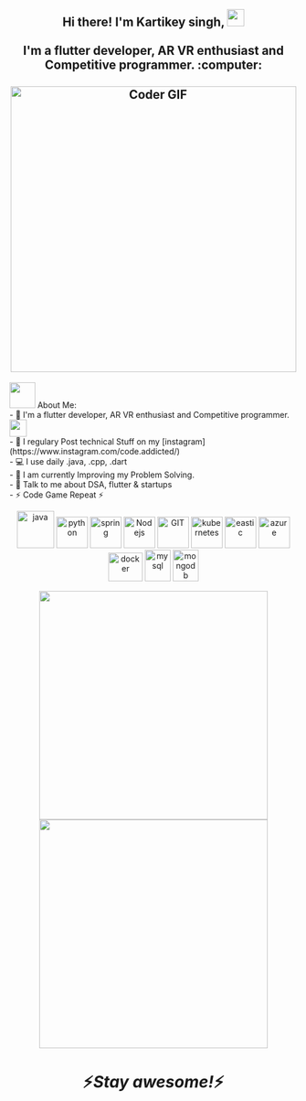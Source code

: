 <h2 align="center">
 <abc>
  <br>Hi there! I'm Kartikey singh, <img src="https://user-images.githubusercontent.com/42378118/110234147-e3259600-7f4e-11eb-95be-0c4047144dea.gif" width="30"><br>
  <br>  I'm a flutter developer, AR VR enthusiast and Competitive programmer. :computer:<br>  
  <br>
    <img src="https://media.giphy.com/media/SWoSkN6DxTszqIKEqv/giphy.gif" alt="Coder GIF" width="500">
 </abc> 
</h2>
 <img src="https://github.com/TheDudeThatCode/TheDudeThatCode/blob/master/Assets/Developer.gif" width="45px"> About Me: <br>
- 🏦 I'm a flutter developer, AR VR enthusiast and Competitive programmer. 
      <img src="https://media.giphy.com/media/WUlplcMpOCEmTGBtBW/giphy.gif" width="30"> <br>
- 📝 I regulary Post technical Stuff on my [instagram](https://www.instagram.com/code.addicted/) <br>
- 💻 I use daily .java, .cpp, .dart <br>
- 📖 I am currently Improving my Problem Solving. <br>
- 💬 Talk to me about DSA, flutter & startups <br>
- ⚡ Code Game Repeat ⚡<br>

<p align="center">
      <img src="https://www.vectorlogo.zone/logos/java/java-icon.svg" alt="java" width="65" height="65"/> 
      <img src="https://www.vectorlogo.zone/logos/python/python-icon.svg" alt="python" width="55" height="55"/>
      <img src="https://www.vectorlogo.zone/logos/springio/springio-icon.svg" alt="spring" width="55" height="55"/>
      <img src="https://www.vectorlogo.zone/logos/nodejs/nodejs-icon.svg" alt="Nodejs" width="55" height="55"/>
      <img src="https://www.vectorlogo.zone/logos/git-scm/git-scm-icon.svg" alt="GIT" width="55" height="55"/> 
      <img src="https://www.vectorlogo.zone/logos/kubernetes/kubernetes-icon.svg" alt="kubernetes" width="55" height="55"/>
      <img src="https://www.vectorlogo.zone/logos/elastic/elastic-icon.svg" alt="eastic" width="55" height="55"/>
      <img src="https://www.vectorlogo.zone/logos/microsoft_azure/microsoft_azure-icon.svg" alt="azure" width="55" height="55"/>
      <img src="https://www.vectorlogo.zone/logos/docker/docker-official.svg" alt="docker" width="60" height="50"/>
      <img src="https://www.vectorlogo.zone/logos/mysql/mysql-icon.svg" alt="mysql" width="45" height="55"/>
      <img src="https://www.vectorlogo.zone/logos/mongodb/mongodb-icon.svg" alt="mongodb" width="45" height="55"/>
</p>


<p align = "center">
  <img src = "https://github-readme-stats.vercel.app/api?username=kartikey4474&show_icons=true&theme=bear" width = 400>
  <img src = "https://github-readme-streak-stats.herokuapp.com?user=kartikey4474&theme=dark&hide_border=true" width = 400>
</p>
<h1 align='center'>⚡️<i>Stay awesome!</i>⚡️</h1>
